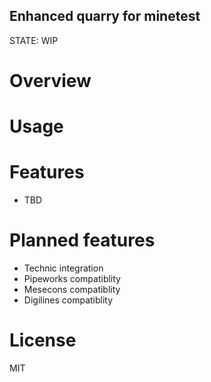 
Enhanced quarry for minetest
------------

STATE: WIP

# Overview

# Usage

# Features

* TBD

# Planned features

* Technic integration
* Pipeworks compatiblity
* Mesecons compatiblity
* Digilines compatiblity

# License

MIT
